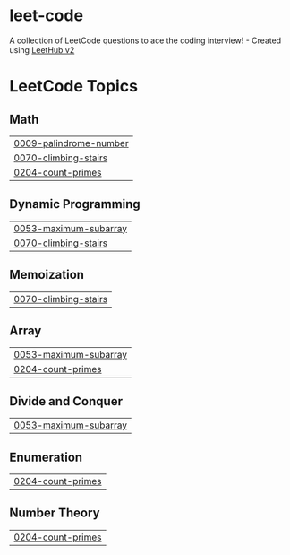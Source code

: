 # leet-code
A collection of LeetCode questions to ace the coding interview! - Created using [LeetHub v2](https://github.com/arunbhardwaj/LeetHub-2.0)

<!---LeetCode Topics Start-->
# LeetCode Topics
## Math
|  |
| ------- |
| [0009-palindrome-number](https://github.com/Saramagdiessmat/leet-code/tree/master/0009-palindrome-number) |
| [0070-climbing-stairs](https://github.com/Saramagdiessmat/leet-code/tree/master/0070-climbing-stairs) |
| [0204-count-primes](https://github.com/Saramagdiessmat/leet-code/tree/master/0204-count-primes) |
## Dynamic Programming
|  |
| ------- |
| [0053-maximum-subarray](https://github.com/Saramagdiessmat/leet-code/tree/master/0053-maximum-subarray) |
| [0070-climbing-stairs](https://github.com/Saramagdiessmat/leet-code/tree/master/0070-climbing-stairs) |
## Memoization
|  |
| ------- |
| [0070-climbing-stairs](https://github.com/Saramagdiessmat/leet-code/tree/master/0070-climbing-stairs) |
## Array
|  |
| ------- |
| [0053-maximum-subarray](https://github.com/Saramagdiessmat/leet-code/tree/master/0053-maximum-subarray) |
| [0204-count-primes](https://github.com/Saramagdiessmat/leet-code/tree/master/0204-count-primes) |
## Divide and Conquer
|  |
| ------- |
| [0053-maximum-subarray](https://github.com/Saramagdiessmat/leet-code/tree/master/0053-maximum-subarray) |
## Enumeration
|  |
| ------- |
| [0204-count-primes](https://github.com/Saramagdiessmat/leet-code/tree/master/0204-count-primes) |
## Number Theory
|  |
| ------- |
| [0204-count-primes](https://github.com/Saramagdiessmat/leet-code/tree/master/0204-count-primes) |
<!---LeetCode Topics End-->